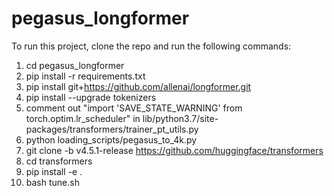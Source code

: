 # pegasus_longformer

To run this project, clone the repo and run the following commands:

1) cd pegasus_longformer
2) pip install -r requirements.txt
3) pip install git+https://github.com/allenai/longformer.git
4) pip install --upgrade tokenizers
5) comment out "import 'SAVE_STATE_WARNING' from torch.optim.lr_scheduler" in lib/python3.7/site-packages/transformers/trainer_pt_utils.py
6) python loading_scripts/pegasus_to_4k.py
7) git clone -b v4.5.1-release https://github.com/huggingface/transformers
8) cd transformers
9) pip install -e . 
10) bash tune.sh
